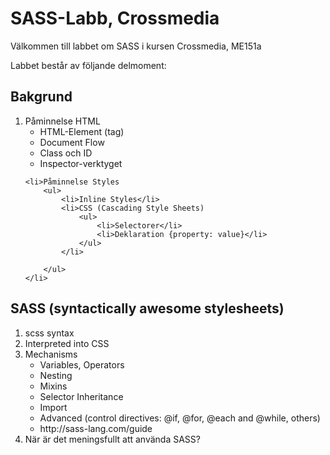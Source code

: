 <h1>SASS-Labb, Crossmedia</h1>

Välkommen till labbet om SASS i kursen Crossmedia, ME151a

Labbet består av följande delmoment:

<h2>Bakgrund</h2>


<ol>
    <li>Påminnelse HTML
        <ul>
            <li>HTML-Element (tag)</li>
            <li>Document Flow</li>
            <li>Class och ID</li>
            <li>Inspector-verktyget</li>
        </ul>
    </li>
    
    <li>Påminnelse Styles
        <ul>
            <li>Inline Styles</li>
            <li>CSS (Cascading Style Sheets)
                <ul>
                    <li>Selectorer</li>
                    <li>Deklaration {property: value}</li>
                </ul>
            </li>
            
        </ul>
    </li>
    
    
</ol>

    
<h2>SASS (syntactically awesome stylesheets)</h2>
<ol>
    <li>scss syntax</li>
    <li>Interpreted into CSS</li>
    <li>Mechanisms
        <ul>
            <li>Variables, Operators</li>
            <li>Nesting</li>
            <li>Mixins</li>
            <li>Selector Inheritance</li>
            <li>Import</li>
            <li>Advanced (control directives: @if, @for, @each and @while, others)</li>
            <li>http://sass-lang.com/guide</li>
        </ul>
    </li>
    <li>När är det meningsfullt att använda SASS?</li>
</ol>

